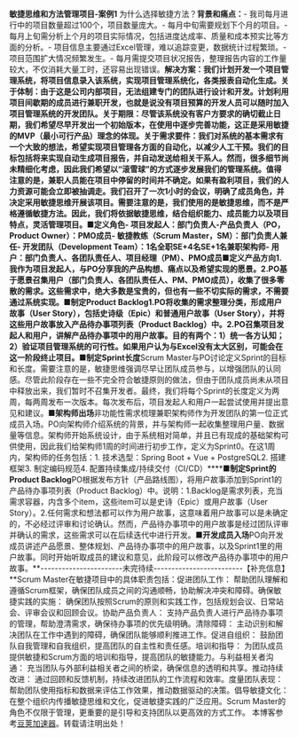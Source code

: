 
**敏捷思维和方法管理项目\-案例1** 为什么选择敏捷方法？**背景和痛点：**\- 我司每月进行中的项目数量超过100个，项目数量庞大。\- 每月中旬需要规划下个月的项目。\- 每月上旬需分析上个月的项目实际情况，包括进度达成率、质量和成本预实比等方面的分析。\- 项目信息主要通过Excel管理，难以追踪变更，数据统计过程繁琐。\- 项目范围扩大情况频繁发生。\- 每月需提交项目状况报告，整理报告内容的工作量较大，不仅消耗大量工时，还容易出现错误。**解决方案：**我们计划开发一个项目管理系统，将项目信息录入该系统，实现项目管理系统化，各类报表自动化生成。**关于体制：**由于这是公司内部项目，无法组建专门的团队进行设计和开发。计划利用项目间歇期的成员进行兼职开发，也就是说没有项目预算的开发人员可以随时加入项目管理系统的开发团队。**关于期限：**尽管该系统没有客户方要求的确切截止日期，我们希望尽早开发出一个初始版本，在使用中逐步完善功能，这正是采用敏捷的MVP（最小可行产品）理念的体现。**关于需求要件：**我们对系统的基本需求有一个大致的想法，希望实现项目管理各方面的自动化，以减少人工干预。我们的目标包括将来实现自动生成项目报告，并自动发送给相关干系人。然而，很多细节尚未精细化考虑，因此我们希望以“滚雪球”的方式逐步发展我们的管理系统。值得注意的是，兼职人员能在项目中停留的时间并不确定。如果有盈利项目，我们的人力资源可能会立即被抽调走。我们召开了一次1小时的会议，明确了成员角色，并决定采用敏捷思维开展该项目。需要注意的是，我们使用的是敏捷思维，而不是严格遵循敏捷方法。因此，我们将依据敏捷思维，结合组织能力、成员能力以及项目特点，灵活管理项目。**■定义角色**\- 项目发起人：部门负责人\-产品负责人（PO，Product Owner）：PMO成员\- 敏捷教练（Scrum Master，SM）：部门负责人兼任\- 开发团队（Development Team）：1名全职SE\+4名SE\+1名兼职架构师\- 用户：部门负责人、各团队责任人、项目经理（PM）、PMO成员**■定义产品方向**1\.我作为项目发起人，与PO分享我的产品构想、痛点以及希望实现的愿景。2\.PO基于愿景召集用户（部门负责人、各团队责任人、PM、PMO成员），收集了很多零散的需求。这些需求中，绝大多数是宝贵的，但也有一些不切实际的需求，不需要通过系统实现。**■制定Product Backlog**1\.PO将收集的需求整理分类，形成用户故事（User Story），包括史诗级（Epic）和普通用户故事（User Story），并将这些用户故事放入产品待办事项列表（Product Backlog）中。2\.PO召集项目发起人和用户，讲解产品待办事项中的用户故事。目的有两个：1）统一各方认知；2）验证项目管理系统的可行性。如果用户认为与Excel没有太大区别，可能会在这一阶段终止项目。**■制定Sprint长度**Scrum Master与PO讨论定义Sprint的目标和长度。需要注意的是，敏捷思维强调尽早让团队成员参与，以增强团队的认同感。尽管此阶段存在一些不完全符合敏捷原则的做法，但由于团队成员尚未从项目中释放出来，我们暂时不召集开发者。最终，我们将每个Sprint的长度定义为两周，每两周发布一次版本。每次发布后，项目发起人和用户一起尝试使用并提出意见和建议。**■架构师出场**非功能性需求梳理兼职架构师作为开发团队的第一位正式成员入场。PO向架构师介绍系统的背景，并与架构师一起收集整理用户量、数据量等信息。架构师开始系统设计，由于系统相对简单，并且已有现成的基础架构可供使用，因此我们给架构师1周的时间进行初步工作，定义为Sprint0。在这1周内，架构师的任务包括：1\. 技术选型：Spring Boot \+ Vue \+ PostgreSQL2\. 搭建框架3\. 制定编码规范4\. 配置持续集成/持续交付（CI/CD）****■**制定Sprint的Product Backlog**PO根据发布方针（产品路线图），将用户故事添加到Sprint1的产品待办事项列表（Product Backlog）中。说明：1\.Backlog是需求列表，充当需求容器，内含多个item，这些item可以是史诗（Epic）或用户故事（User Story）。2\.任何需求和想法都可以作为用户故事，这意味着用户故事可以是未确定的，不必经过评审和讨论确认。然而，产品待办事项中的用户故事是经过团队评审并确认的需求，这些需求可以在后续迭代中进行开发。**■开发成员入场**PO向开发成员讲述产品愿景、整体规划、产品待办事项中的用户故事，以及Sprint1里的用户故事。同时开始听取成员的建议和意见，此阶段可以修改产品待办事项中的用户故事。**\-\-\-\-\-\-\-\-\-\-\-\-\-\-\-\-\-\-\-\-\-\-\-未完待续\-\-\-\-\-\-\-\-\-\-\-\-\-\-\-\-\-\-\-\-\-\-\-\-\-【补充信息】**Scrum Master在敏捷项目中的具体职责包括：促进团队工作： 帮助团队理解和遵循Scrum框架，确保团队成员之间的沟通顺畅，协助解决冲突和障碍。确保敏捷实践的实施： 确保团队按照Scrum的原则和实践工作，包括规划会议、日常站会、评审会议和回顾会议。协助产品负责人： 支持产品负责人进行产品待办事项的管理，帮助澄清需求，确保待办事项的优先级明确。清除障碍： 主动识别和解决团队在工作中遇到的障碍，确保团队能够顺利推进工作。促进自组织： 鼓励团队自我管理和自我组织，提高团队的自主性和责任感。培训和指导： 为团队成员提供敏捷和Scrum方面的培训和指导，提高团队的敏捷能力。与利益相关者沟通： 充当团队与外部利益相关者之间的桥梁，确保信息的透明和共享。推动持续改进： 通过回顾和反馈机制，持续改进团队的工作流程和效率。度量团队表现： 帮助团队使用指标和数据来评估工作效果，推动数据驱动的决策。倡导敏捷文化： 在整个组织内传播敏捷思维和文化，促进敏捷实践的广泛应用。Scrum Master的角色不仅限于管理，更重要的是引导和支持团队以更高效的方式工作。
 本博客参考[豆荚加速器](https://yirou.org)。转载请注明出处！
